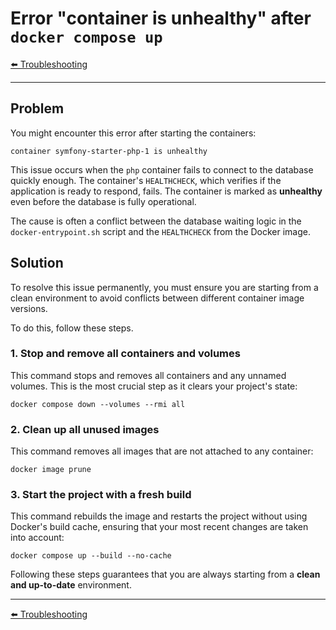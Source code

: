 # Error "container is unhealthy" after `docker compose up`

[⬅️ Troubleshooting](../troubleshooting.md)

---

## Problem

You might encounter this error after starting the containers:

```
container symfony-starter-php-1 is unhealthy
```

This issue occurs when the `php` container fails to connect to the database quickly enough. The container's `HEALTHCHECK`, which verifies if the application is ready to respond, fails. The container is marked as **unhealthy** even before the database is fully operational.

The cause is often a conflict between the database waiting logic in the `docker-entrypoint.sh` script and the `HEALTHCHECK` from the Docker image.

## Solution

To resolve this issue permanently, you must ensure you are starting from a clean environment to avoid conflicts between different container image versions.

To do this, follow these steps.

### 1. Stop and remove all containers and volumes

This command stops and removes all containers and any unnamed volumes. This is the most crucial step as it clears your project's state:

```shell
docker compose down --volumes --rmi all
```

### 2. Clean up all unused images

This command removes all images that are not attached to any container:

```shell
docker image prune
```

### 3. Start the project with a fresh build

This command rebuilds the image and restarts the project without using Docker's build cache, ensuring that your most recent changes are taken into account:

```shell
docker compose up --build --no-cache
```

Following these steps guarantees that you are always starting from a **clean and up-to-date** environment.

---

[⬅️ Troubleshooting](../troubleshooting.md)
